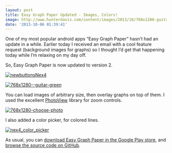 ```yaml
---
layout: post
title: Easy Graph Paper Updated - Images, Colors!
image: http://www.hunterdavis.com/content/images/2013/10/768x1280-guitar-green.png
date: '2013-10-06 01:39:41'
---
```



One of my most popular android apps “Easy Graph Paper” hasn’t had an update in a while. Earlier today I received an email with a cool feature request (background images for graphs) so I thought I’d get that happening today while I’m relaxing on my day off.

So, Easy Graph Paper is now updated to version 2.

[![newbuttonsNex4](http://www.hunterdavis.com/content/images/2013/10/newbuttonsNex4-180x300.png)](http://www.hunterdavis.com/content/images/2013/10/newbuttonsNex4.png)

[![768x1280--guitar-green](http://www.hunterdavis.com/content/images/2013/10/768x1280-guitar-green-180x300.png)](http://www.hunterdavis.com/content/images/2013/10/768x1280-guitar-green.png)

You can load images of arbitrary size, then overlay graphs on top of them. I used the excellent [PhotoView](https://github.com/chrisbanes/PhotoView) library for zoom controls.

[![768x1280-choose-photo](http://www.hunterdavis.com/content/images/2013/10/768x1280-choose-photo-180x300.png)](http://www.hunterdavis.com/content/images/2013/10/768x1280-choose-photo.png)

I also added a color picker, for colored lines.

[![nex4_color_picker](http://www.hunterdavis.com/content/images/2013/10/nex4_color_picker-180x300.png)](http://www.hunterdavis.com/content/images/2013/10/nex4_color_picker.png)

As usual, you can [download Easy Graph Paper in the Google Play store](https://play.google.com/store/apps/details?id=com.hunterdavis.easygraphpaper), and [browse the source code on GitHub](https://github.com/huntergdavis/EasyGraphPaper).


